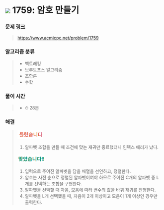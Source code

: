 # <img src="https://static.solved.ac/tier_small/11.svg" width=30> 1759: 암호 만들기 

### 문제 링크
> https://www.acmicpc.net/problem/1759

### 알고리즘 분류
>- 백트래킹
>- 브루트포스 알고리즘
>- 조합론
>- 수학

### 풀이 시간
>- ⏱ 28분

### 해결
> ![bad](../../../Img/bad.png)  
>1. 알파벳 조합을 만들 때 조건에 맞는 재귀만 종료했더니 인덱스 에러가 났다.
>  
> ![good](../../../Img/good.png)
>1. 입력으로 주어진 알파벳을 담을 배열을 선언하고, 정렬한다.
>2. 암호는 사전 순으로 정렬된 알파벳이여야 하므로 주어진 C개의 알파벳 중 L개를 선택하는 조합을 구현한다.
>3. 알파벳을 선택할 때 자음, 모음에 따라 변수의 값을 바꿔 재귀를 진행한다.
>4. 알파벳을 L개 선택했을 때, 자음이 2개 이상이고 모음이 1개 이상인 경우만 출력한다.
